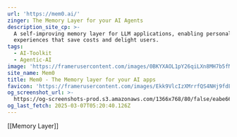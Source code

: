 ```yaml
---
url: 'https://mem0.ai/'
zinger: The Memory Layer for your AI Agents
description_site_cp: >-
  A self-improving memory layer for LLM applications, enabling personalized AI
  experiences that save costs and delight users.
tags:
  - AI-Toolkit
  - Agentic-AI
image: 'https://framerusercontent.com/images/0BKYXAOL1pY26qiLXn8MH7b5fM.png'
site_name: Mem0
title: Mem0 - The Memory layer for your AI apps
favicon: 'https://framerusercontent.com/images/Ekk9VlcIzXMrrfQS4NHj9fdEKKE.png'
og_screenshot_url: >-
  https://og-screenshots-prod.s3.amazonaws.com/1366x768/80/false/eabe664722a73b9c483c988b58e123c5b2e685f853c7caa8764fffedf7eef2df.jpeg
og_last_fetch: 2025-03-07T05:20:40.126Z
---
```

[[Memory Layer]]
